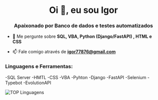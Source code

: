 <h1 align="center">Oi 👋, eu sou Igor</h1>
<h3 align="center">Apaixonado por Banco de dados e testes automatizados</h3>

- 💬 Me pergunte sobre **SQL, VBA, Python (Django/FastAPI) , HTML e CSS**

- 📫 Fale comigo através de **igor77876@gmail.com**

<h3 align="left">Linguagens e Ferramentas:</h3>
 
 -SQL Server
 -HMTL
 -CSS
 -VBA
 -Pyhton
 -Django
 -FastAPI
 -Selenium
 -Typebot
 -EvolutionAPI
 
 ![TOP Linguagens](https://github-readme-stats.vercel.app/api/top-langs/?IgorSantRocha=UTILIZADOR&layout=compact&theme=dracula)
